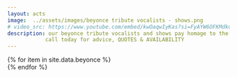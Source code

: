 ```yaml
---
layout: acts
image:  ../assets/images/beyonce tribute vocalists - shows.png
# video_src: https://www.youtube.com/embed/kwOaqwIyKas?si=FyAYW6OFKMdkuAjb
description: our beyonce tribute vocalists and shows pay homage to the artist who, with the release of her debut album, Dangerously in Love (2003) saw destiny's child lead singer beyonce established as a solo artist worldwide, debuting at number one on the US Billboard 200 chart and earning five Grammy Awards, and featured the Billboard Hot 100 number one singles "Crazy in Love" and "Baby Boy".scotbase tributes to beyonce are energetic shows with fabulous vocalists, choreographed dance routines and stunning costumes.<hr>
            call today for advice, QUOTES & AVAILABILITY  
---
```


<div class="row mt-4 mb-4">
  {% for item in site.data.beyonce %}
    <div class="col-md-4 mb-5 mt-5">
      <div class="card border-0 shadow h-100">
        <a href="/acts/{{ item.title | slugify }}">
          <img class="card-img-top" src="{{ item.image_src }}" alt="" />
        </a>
      </div>
    </div>
  {% endfor %}
</div>